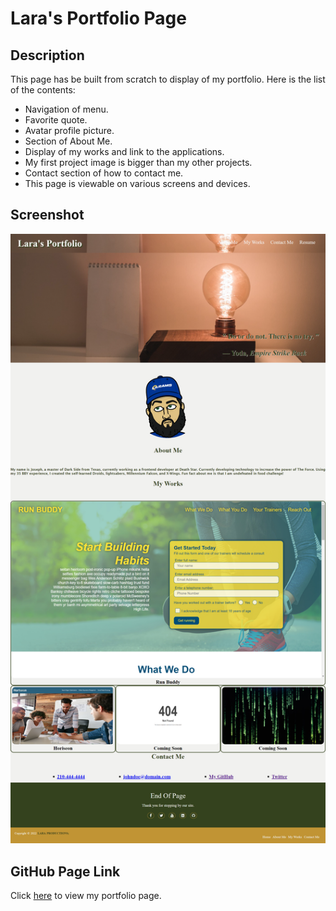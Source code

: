 # Lara's Portfolio Page
## Description 
This page has be built from scratch to display of my portfolio. Here is the list of the contents:
 - Navigation of menu.
 - Favorite quote.
 - Avatar profile picture.
 - Section of About Me.
 - Display of my works and link to the applications.
 - My first project image is bigger than my other projects.
 - Contact section of how to contact me.
 - This page is viewable on various screens and devices.

## Screenshot
![Screenshot](./assets/images/PortfolioCapture.png)

## GitHub Page Link
Click [here](https://jlara65.github.io/Lara-Portfolio/) to view my portfolio page.